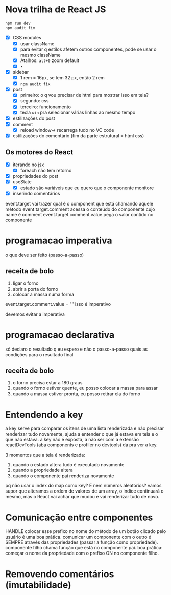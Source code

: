 # Nova trilha de React JS

```jsx
npm run dev
npm audit fix
```

- [x] CSS modules
  - [x] usar className
  - [x] para evitar q estilos afetem outros componentes, pode se usar o mesmo className
  - [x] Atalhos: `alt+0` zoom default
  - [x] ‣
- [x] sidebar
  - [x] 1 rem = 16px, se tem 32 px, então 2 rem
  - [x] `npm audit fix`
- [x] post
  - [x] primeiro: o q vou precisar de html para mostrar isso em tela?
  - [x] segundo: css
  - [x] terceiro: funcionamento
  - [x] tecla `win` pra selecionar várias linhas ao mesmo tempo
- [x] estilizações do post
- [x] comment
  - [x] reload window→ recarrega tudo no VC code
- [x] estilizações do comentário (fim da parte estrutural = html css)

## Os motores do React

- [x] iterando no jsx
  - [x] foreach não tem retorno
- [x] propriedades do post
- [x] useState
  - [x] estado são variáveis que eu quero que o componente monitore
- [x] inserindo comentários
<aside>
event.target vai trazer qual é o component que está chamando aquele método
event.target.comment acessa o conteúdo do componente cujo name é comment
event.target.comment.value pega o valor contido no componente
</aside>

# programacao imperativa

o que deve ser feito (passo-a-passo)

## receita de bolo

1. ligar o forno
2. abrir a porta do forno
3. colocar a massa numa forma

event.target.comment.value = ' '
isso é imperativo

devemos evitar a imperativa

# programacao declarativa

só declaro o resultado q eu espero e não o passo-a-passo
quais as condições para o resultado final

## receita de bolo

1. o forno precisa estar a 180 graus
2. quando o forno estiver quente, eu posso colocar a massa para assar
3. quando a massa estiver pronta, eu posso retirar ela do forno

# Entendendo a key

a key serve para comparar os itens de uma lista renderizada e não precisar renderizar tudo novamente, ajuda a entender o que já estava em tela e o que não estava.
a key não é exposta, a não ser com a extensão reactDevTools (aba components e profiler no devtools) dá pra ver a key.

3 momentos que a tela é renderizada:

1. quando o estado altera tudo é executado novamente
2. quando a propriedade altera
3. quando o componente pai renderiza novamente

pq não usar o index do map como key? E nem números aleatórios?
vamos supor que alteramos a ordem de valores de um array, o
indice continuará o mesmo, mas o React vai achar que mudou e vai renderizar tudo de novo.

# Comunicação entre componentes

HANDLE colocar esse prefixo no nome do método de um botão clicado pelo usuário é uma boa prática.
comunicar um componente com o outro é SEMPRE através das propriedades (passar a função como propriedade).
componente filho chama função que está no componente pai.
boa prática: começar o nome da propriedade com o prefixo ON no componente filho.

# Removendo comentários (imutabilidade)
